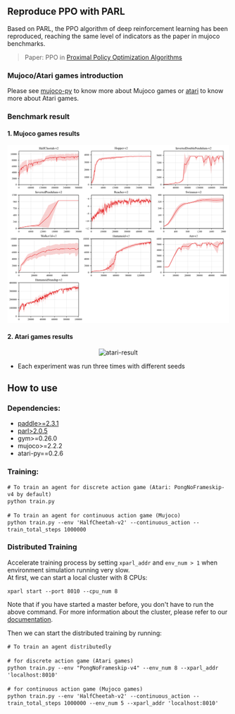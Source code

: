 ## Reproduce PPO with PARL
Based on PARL, the PPO algorithm of deep reinforcement learning has been reproduced, reaching the same level of indicators as the paper in mujoco benchmarks.

> Paper: PPO in [Proximal Policy Optimization Algorithms](https://arxiv.org/abs/1707.06347)

### Mujoco/Atari games introduction
Please see [mujoco-py](https://github.com/openai/mujoco-py) to know more about Mujoco games or [atari](https://gym.openai.com/envs/#atari) to know more about Atari games.

### Benchmark result
#### 1. Mujoco games results
<p align="center">
<img src="https://github.com/benchmarking-rl/PARL-experiments/blob/master/PPO/paddle/mujoco_result.png" alt="mujoco-result"/>
</p>

#### 2. Atari games results
<p align="center">
<img src="https://github.com/benchmarking-rl/PARL-experiments/blob/master/PPO/paddle/atari_result.png" alt="atari-result"/>
</p>

+ Each experiment was run three times with different seeds

## How to use
### Dependencies:
+ [paddle>=2.3.1](https://github.com/PaddlePaddle/Paddle)
+ [parl>2.0.5](https://github.com/PaddlePaddle/PARL)
+ gym>=0.26.0
+ mujoco>=2.2.2
+ atari-py==0.2.6

### Training:

```
# To train an agent for discrete action game (Atari: PongNoFrameskip-v4 by default)
python train.py

# To train an agent for continuous action game (Mujoco)
python train.py --env 'HalfCheetah-v2' --continuous_action --train_total_steps 1000000
```

### Distributed Training
Accelerate training process by setting `xparl_addr` and `env_num > 1` when environment simulation running very slow.        
At first, we can start a local cluster with 8 CPUs:

```
xparl start --port 8010 --cpu_num 8
```

Note that if you have started a master before, you don't have to run the above
command. For more information about the cluster, please refer to our
[documentation](https://parl.readthedocs.io/en/latest/parallel_training/setup.html).

Then we can start the distributed training by running:

```
# To train an agent distributedly

# for discrete action game (Atari games)
python train.py --env "PongNoFrameskip-v4" --env_num 8 --xparl_addr 'localhost:8010'

# for continuous action game (Mujoco games)
python train.py --env 'HalfCheetah-v2' --continuous_action --train_total_steps 1000000 --env_num 5 --xparl_addr 'localhost:8010'
```
